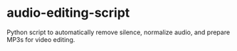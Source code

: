 # audio-editing-script
Python script to automatically remove silence, normalize audio, and prepare MP3s for video editing.
